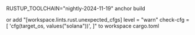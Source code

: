 RUSTUP_TOOLCHAIN="nightly-2024-11-19" anchor build

or add
"[workspace.lints.rust.unexpected_cfgs]
level = "warn"
check-cfg = [
'cfg(target_os, values("solana"))',
]" to workspace cargo.toml
